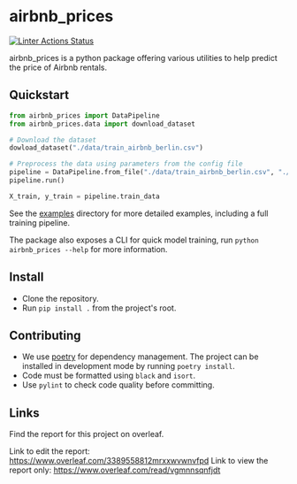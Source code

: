 # airbnb_prices
[![Linter Actions Status](https://github.com/Seon82/projet_appr_auto/actions/workflows/lint.yml//badge.svg?branch=master)](https://github.com/Seon82/projet_appr_auto/actions)

airbnb_prices is a python package offering various utilities to help predict the price of Airbnb rentals. 

## Quickstart

```python
from airbnb_prices import DataPipeline
from airbnb_prices.data import download_dataset

# Download the dataset
dowload_dataset("./data/train_airbnb_berlin.csv")

# Preprocess the data using parameters from the config file
pipeline = DataPipeline.from_file("./data/train_airbnb_berlin.csv", "./examples/config.json")
pipeline.run()

X_train, y_train = pipeline.train_data
```
See the [examples](./examples) directory for more detailed examples, including a full training pipeline.

The package also exposes a CLI for quick model training, run `python airbnb_prices --help` for more information.

## Install
* Clone the repository.
* Run `pip install .` from the project's root.

## Contributing
* We use [poetry](https://github.com/python-poetry/poetry) for dependency management. The project can be installed in development mode by running `poetry install`.
* Code must be formatted using `black` and `isort`.
* Use `pylint` to check code quality before committing.

## Links

Find the report for this project on overleaf.

Link to edit the report: https://www.overleaf.com/3389558812mrxxwvwnvfpd Link to view the report only: https://www.overleaf.com/read/vgmnnsqnfjdt
